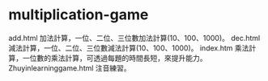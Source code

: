 # multiplication-game

add.html 加法計算，一位、二位、三位數加法計算(10、100、1000)。
dec.html 減法計算，一位、二位、三位數減法計算(10、100、1000)。
index.htm 乘法計算，一位數的乘法計算，可透過每題的時間長短，來提升能力。
Zhuyinlearninggame.html 注音練習。
